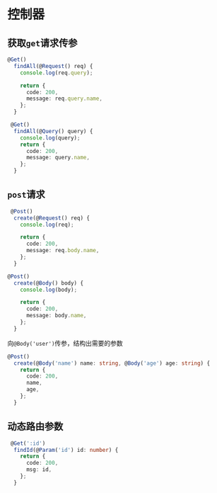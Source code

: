 # 控制器

## 获取`get`请求传参

```ts
@Get()
  findAll(@Request() req) {
    console.log(req.query);

    return {
      code: 200,
      message: req.query.name,
    };
  }
```

```ts
 @Get()
  findAll(@Query() query) {
    console.log(query);
    return {
      code: 200,
      message: query.name,
    };
  }
```

## `post`请求

```ts
 @Post()
  create(@Request() req) {
    console.log(req);

    return {
      code: 200,
      message: req.body.name,
    };
  }
```

```ts
@Post()
  create(@Body() body) {
    console.log(body);

    return {
      code: 200,
      message: body.name,
    };
  }
```

向`@Body('user')`传参，结构出需要的参数

```ts
@Post()
  create(@Body('name') name: string, @Body('age') age: string) {
    return {
      code: 200,
      name,
      age,
    };
  }
```

## 动态路由参数

```ts
 @Get(':id')
  findId(@Param('id') id: number) {
    return {
      code: 200,
      msg: id,
    };
  }
```

